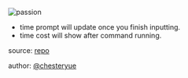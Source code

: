 ![passion](https://raw.githubusercontent.com/ChesterYue/ohmyzsh-theme-passion/master/passion.gif)

- time prompt will update once you finish inputting.
- time cost will show after command running.

source: [repo](https://github.com/ChesterYue/ohmyzsh-theme-passion)

author: [@chesteryue](https://github.com/ChesterYue)
